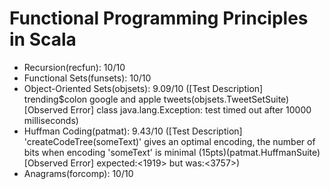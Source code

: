 
# Functional Programming Principles in Scala

* Recursion(recfun): 10/10
* Functional Sets(funsets): 10/10
* Object-Oriented Sets(objsets): 9.09/10 ([Test Description] trending$colon google and apple tweets(objsets.TweetSetSuite)
[Observed Error] class java.lang.Exception: test timed out after 10000 milliseconds)
* Huffman Coding(patmat): 9.43/10 ([Test Description] 'createCodeTree(someText)' gives an optimal encoding, the number of bits when encoding 'someText' is minimal (15pts)(patmat.HuffmanSuite)
[Observed Error] expected:<1919> but was:<3757>)
* Anagrams(forcomp): 10/10
